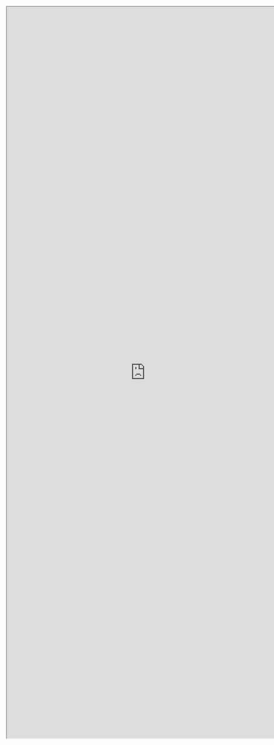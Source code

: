 <iframe src="http://mp.weixin.qq.com/s?__biz=MzA5OTk4MDEzNw==&mid=214559769&idx=1&sn=27f94e89a9cb137ec57d9c7f613bb005#rd" width="755" height="2000" scrolling="yes" />